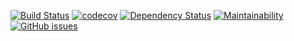 [![Build Status](https://travis-ci.org/nicolalandro/fizz_buzz.svg?branch=master)](https://travis-ci.org/nicolalandro/fizz_buzz)
[![codecov](https://codecov.io/gh/nicolalandro/fizz_buzz/branch/master/graph/badge.svg)](https://codecov.io/gh/nicolalandro/fizz_buzz)
[![Dependency Status](https://www.versioneye.com/user/projects/5a7efc470fb24f33b0fcc301/badge.svg?style=flat)](https://www.versioneye.com/user/projects/5a7efc470fb24f33b0fcc301)
[![Maintainability](https://api.codeclimate.com/v1/badges/1af6998cc07fc376b135/maintainability)](https://codeclimate.com/github/nicolalandro/fizz_buzz/maintainability)
[![GitHub issues](https://img.shields.io/github/issues/nicolalandro/fizz_buzz.svg)](https://github.com/nicolalandro/fizz_buzz/issues)
